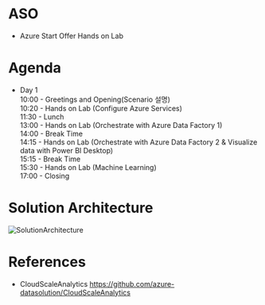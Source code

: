 # ASO
* Azure Start Offer Hands on Lab

# Agenda  
* Day 1  
10:00 - Greetings and Opening(Scenario 설명)   
10:20 - Hands on Lab (Configure Azure Services)   
11:30 - Lunch   
13:00 - Hands on Lab (Orchestrate with Azure Data Factory 1)   
14:00 - Break Time   
14:15 - Hands on Lab (Orchestrate with Azure Data Factory 2 & Visualize data with Power BI Desktop)   
15:15 - Break Time   
15:30 - Hands on Lab (Machine Learning)   
17:00 - Closing  

# Solution Architecture
![SolutionArchitecture](https://github.com/azure-datasolution/ASO/blob/master/SolutionArchitecture_v2.png)

# References
* CloudScaleAnalytics 
https://github.com/azure-datasolution/CloudScaleAnalytics  
